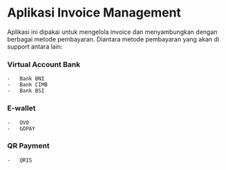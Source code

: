 # Aplikasi Invoice Management

Aplikasi ini dipakai untuk mengelola invoice dan menyambungkan dengan berbagai metode pembayaran. Diantara metode pembayaran yang akan di support antara lain:

### Virtual Account Bank
    -   Bank BNI
    -   Bank CIMB
    -   Bank BSI
### E-wallet
    -   OVO
    -   GOPAY
### QR Payment
    -   QRIS